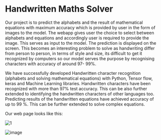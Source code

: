 # Handwritten Maths Solver

Our project is to predict the alphabets and the result of mathematical equations with
maximum accuracy which is provided by user in the form of images to the model.
The webapp gives user the choice to select between alphabets and equations and
accordingly user is required to provide the image. This serves as input to the
model.
The prediction is displayed on the screen.
This becomes an interesting problem to solve as handwriting differ from person to
person, in terms of style and size, its difficult to get it recognized by computers so our
model serves the purpose by recognising characters with accuracy of around 97- 99%.

We have successfully developed Handwritten character recognition (alphabets and
solving mathematical equations) with Python, Tensor flow, keras and Machine
Learning libraries.
Handwritten characters have been recognized with more than 97% test accuracy.
This can be also further extended to identifying the handwritten characters of other
languages too.
Predicting results of the handwritten equations have achieved accuracy of up to 99
%. This can be further extended to solve complex equations.

Our web page looks like this:

![1](https://github.com/user-attachments/assets/fa05bc31-4142-4f4b-bcaa-a32625c6b54a)


![image](https://github.com/user-attachments/assets/0e0541ac-556a-4e28-9839-3c871563f2e1)


